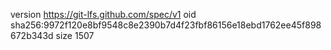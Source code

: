 version https://git-lfs.github.com/spec/v1
oid sha256:9972f120e8bf9548c8e2390b7d4f23fbf86156e18ebd1762ee45f898672b343d
size 1507
